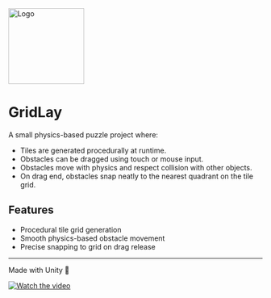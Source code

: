 <img src="https://github.com/user-attachments/assets/69154c05-843f-4d56-b659-6f7d8193e6d1" alt="Logo" width="150"/>

# GridLay

A small physics-based puzzle project where:

- Tiles are generated procedurally at runtime.
- Obstacles can be dragged using touch or mouse input.
- Obstacles move with physics and respect collision with other objects.
- On drag end, obstacles snap neatly to the nearest quadrant on the tile grid.

## Features
- Procedural tile grid generation
- Smooth physics-based obstacle movement
- Precise snapping to grid on drag release

---

Made with Unity 🚀

[![Watch the video](https://github.com/user-attachments/assets/69154c05-843f-4d56-b659-6f7d8193e6d1)](https://drive.google.com/file/d/12K-fAKxCBhz3iB4PQOIEm5ZCcDeOXuQw/view?usp=sharing)
